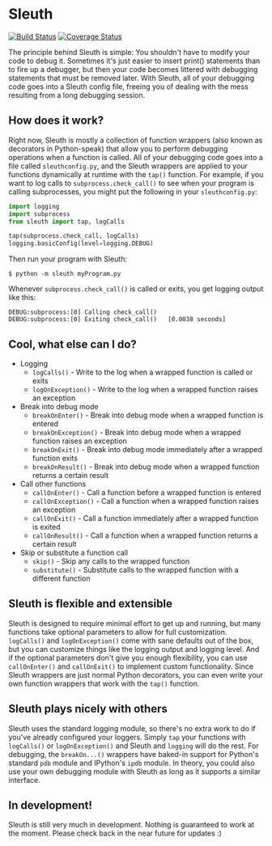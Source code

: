# Sleuth
[![Build Status](https://travis-ci.org/emrob/sleuth.svg?branch=master)](https://travis-ci.org/emrob/sleuth)
[![Coverage Status](https://img.shields.io/coveralls/emrob/sleuth.svg)](https://coveralls.io/r/emrob/sleuth)

The principle behind Sleuth is simple: You shouldn't have to modify your code
to debug it. Sometimes it's just easier to insert print() statements than to
fire up a debugger, but then your code becomes littered with debugging
statements that must be removed later. With Sleuth, all of your debugging code
goes into a Sleuth config file, freeing you of dealing with the mess resulting
from a long debugging session.


## How does it work?
Right now, Sleuth is mostly a collection of function wrappers (also known as
decorators in Python-speak) that allow you to perform debugging operations when
a function is called. All of your debugging code goes into a file called
`sleuthconfig.py`, and the Sleuth wrappers are applied to your functions
dynamically at runtime with the `tap()` function. For example, if you want to
log calls to `subprocess.check_call()` to see when your program is calling
subprocesses, you might put the following in your `sleuthconfig.py`:

```python
import logging
import subprocess
from sleuth import tap, logCalls

tap(subprocess.check_call, logCalls)
logging.basicConfig(level=logging.DEBUG)
```

Then run your program with Sleuth:

```
$ python -m sleuth myProgram.py
```

Whenever `subprocess.check_call()` is called or exits, you get logging output
like this:

```
DEBUG:subprocess:[0] Calling check_call()
DEBUG:subprocess:[0] Exiting check_call()	[0.0038 seconds]
```

## Cool, what else can I do?
- Logging
    - `logCalls()` - Write to the log when a wrapped function is called or exits
    - `logOnException()` - Write to the log when a wrapped function raises an exception
- Break into debug mode
    - `breakOnEnter()` - Break into debug mode when a wrapped function is entered
    - `breakOnException()` - Break into debug mode when a wrapped function raises an exception
    - `breakOnExit()` - Break into debug mode immediately after a wrapped function exits
    - `breakOnResult()` - Break into debug mode when a wrapped function returns a certain result
- Call other functions
    - `callOnEnter()` - Call a function before a wrapped function is entered
    - `callOnException()` - Call a function when a wrapped function raises an exception
    - `callOnExit()` - Call a function immediately after a wrapped function is exited
    - `callOnResult()` - Call a function when a wrapped function returns a certain result
- Skip or substitute a function call
    - `skip()` - Skip any calls to the wrapped function
    - `substitute()` - Substitute calls to the wrapped function with a different function


## Sleuth is flexible and extensible

Sleuth is designed to require minimal effort to get up and running, but many
functions take optional parameters to allow for full customization.
`logCalls()` and `logOnException()` come with sane defaults out of the box,
but you can customize things like the logging output and logging level. And if
the optional parameters don't give you enough flexibility, you can use
`callOnEnter()` and `callOnExit()` to implement custom functionality. Since
Sleuth wrappers are just normal Python decorators, you can even write your own
function wrappers that work with the `tap()` function.


## Sleuth plays nicely with others

Sleuth uses the standard logging module, so there's no extra work to do if
you've already configured your loggers. Simply `tap` your functions with
`logCalls()` or `logOnException()` and Sleuth and `logging` will do the rest.
For debugging, the `breakOn...()` wrappers have baked-in support for Python's
standard `pdb` module and IPython's `ipdb` module. In theory, you could also
use your own debugging module with Sleuth as long as it supports a similar
interface.


## In development!

Sleuth is still very much in development. Nothing is guaranteed to work at the
moment. Please check back in the near future for updates :)
